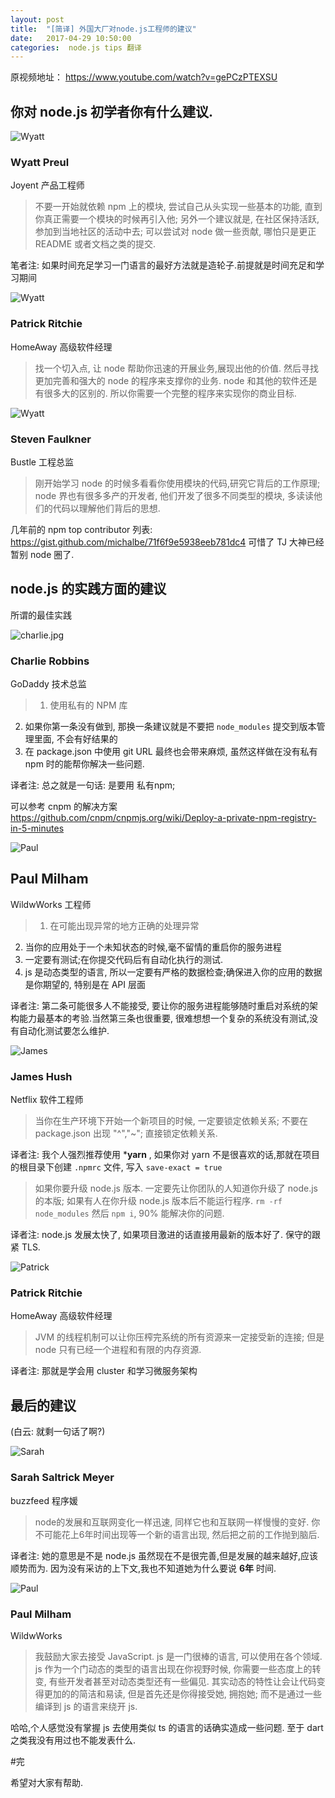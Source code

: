 ```yaml
---
layout: post
title:  "[简译] 外国大厂对node.js工程师的建议"
date:   2017-04-29 10:50:00
categories:  node.js tips 翻译
---
```



原视频地址：
<https://www.youtube.com/watch?v=gePCzPTEXSU>

## 你对 node.js 初学者你有什么建议.

![Wyatt](https://raw.githubusercontent.com/stormslowly/stormslowly.github.io/master/imgs/tips/wyatt.jpg)

### Wyatt Preul
Joyent 产品工程师

>不要一开始就依赖 npm 上的模块, 尝试自己从头实现一些基本的功能, 直到你真正需要一个模块的时候再引入他;
另外一个建议就是, 在社区保持活跃,参加到当地社区的活动中去; 可以尝试对 node 做一些贡献, 哪怕只是更正 README 或者文档之类的提交.

笔者注: 如果时间充足学习一门语言的最好方法就是造轮子.前提就是时间充足和学习期间

![Wyatt](https://raw.githubusercontent.com/stormslowly/stormslowly.github.io/master/imgs/tips/pratrick.jpg)
### Patrick Ritchie
HomeAway 高级软件经理

>找一个切入点, 让 node 帮助你迅速的开展业务,展现出他的价值. 然后寻找更加完善和强大的 node 的程序来支撑你的业务. node 和其他的软件还是有很多大的区别的. 所以你需要一个完整的程序来实现你的商业目标.


![Wyatt](https://raw.githubusercontent.com/stormslowly/stormslowly.github.io/master/imgs/tips/steven.jpg)

### Steven Faulkner

Bustle 工程总监
> 刚开始学习 node 的时候多看看你使用模块的代码,研究它背后的工作原理; node 界也有很多多产的开发者, 他们开发了很多不同类型的模块, 多读读他们的代码以理解他们背后的思想.

几年前的 npm top contributor 列表: <https://gist.github.com/michalbe/71f6f9e5938eeb781dc4> 可惜了 TJ 大神已经暂别 node 圈了.


## node.js 的实践方面的建议
所谓的最佳实践


![charlie.jpg](https://raw.githubusercontent.com/stormslowly/stormslowly.github.io/master/imgs/tips/charlie.jpg)
### Charlie Robbins
GoDaddy 技术总监

> 1. 使用私有的 NPM 库
2. 如果你第一条没有做到, 那换一条建议就是不要把 `node_modules` 提交到版本管理里面, 不会有好结果的
3. 在 package.json 中使用 git URL 最终也会带来麻烦, 虽然这样做在没有私有 npm 时的能帮你解决一些问题.

译者注: 总之就是一句话: 是要用 私有npm;

可以参考 cnpm 的解决方案
<https://github.com/cnpm/cnpmjs.org/wiki/Deploy-a-private-npm-registry-in-5-minutes>


![Paul](https://raw.githubusercontent.com/stormslowly/stormslowly.github.io/master/imgs/tips/paul.jpg)
## Paul Milham

WildwWorks 工程师

>1. 在可能出现异常的地方正确的处理异常
2. 当你的应用处于一个未知状态的时候,毫不留情的重启你的服务进程
3. 一定要有测试;在你提交代码后有自动化执行的测试.
4. js 是动态类型的语言, 所以一定要有严格的数据检查;确保进入你的应用的数据是你期望的, 特别是在 API 层面

译者注: 第二条可能很多人不能接受, 要让你的服务进程能够随时重启对系统的架构能力最基本的考验.当然第三条也很重要, 很难想想一个复杂的系统没有测试,没有自动化测试要怎么维护.



![James](https://raw.githubusercontent.com/stormslowly/stormslowly.github.io/master/imgs/tips/james.jpg)
### James Hush

Netflix 软件工程师

> 当你在生产环境下开始一个新项目的时候, 一定要锁定依赖关系; 不要在 package.json 出现 "^","~"; 直接锁定依赖关系.

译者注: 我个人强烈推荐使用 ***yarn** , 如果你对 yarn 不是很喜欢的话,那就在项目的根目录下创建 `.npmrc` 文件, 写入 `save-exact = true`

> 如果你要升级 node.js 版本. 一定要先让你团队的人知道你升级了 node.js 的本版; 如果有人在你升级 node.js 版本后不能运行程序. `rm -rf node_modules` 然后 `npm i`, 90% 能解决你的问题.

译者注: node.js 发展太快了, 如果项目激进的话直接用最新的版本好了. 保守的跟紧 TLS.


![Patrick](https://raw.githubusercontent.com/stormslowly/stormslowly.github.io/master/imgs/tips/pratrick.jpg)
### Patrick Ritchie
HomeAway 高级软件经理

> JVM 的线程机制可以让你压榨完系统的所有资源来一定接受新的连接; 但是 node 只有已经一个进程和有限的内存资源.

译者注: 那就是学会用 cluster 和学习微服务架构

## 最后的建议

(白云: 就剩一句话了啊?)


![Sarah](https://raw.githubusercontent.com/stormslowly/stormslowly.github.io/master/imgs/tips/sarah.jpg)

### Sarah Saltrick Meyer

buzzfeed 程序媛

>node的发展和互联网变化一样迅速, 同样它也和互联网一样慢慢的变好. 你不可能花上6年时间出现等一个新的语言出现, 然后把之前的工作抛到脑后.


译者注: 她的意思是不是 node.js 虽然现在不是很完善,但是发展的越来越好,应该顺势而为. 因为没有采访的上下文,我也不知道她为什么要说 __6年__ 时间.


![Paul](https://raw.githubusercontent.com/stormslowly/stormslowly.github.io/master/imgs/tips/paul.jpg)
### Paul Milham

WildwWorks


> 我鼓励大家去接受 JavaScript. js 是一门很棒的语言, 可以使用在各个领域. js 作为一个门动态的类型的语言出现在你视野时候, 你需要一些态度上的转变, 有些开发者甚至对动态类型还有一些偏见. 其实动态的特性让会让代码变得更加的的简洁和易读, 但是首先还是你得接受她, 拥抱她; 而不是通过一些编译到 js 的语言来绕开 js.

哈哈,个人感觉没有掌握 js 去使用类似 ts 的语言的话确实造成一些问题. 至于 dart 之类我没有用过也不能发表什么.


#完


希望对大家有帮助.